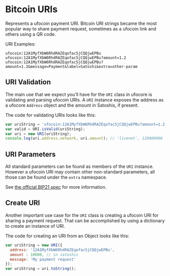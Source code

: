 # Bitcoin URIs
Represents a ufocoin payment URI. Bitcoin URI strings became the most popular way to share payment request, sometimes as a ufocoin link and others using a QR code.

URI Examples:

```
ufocoin:12A1MyfXbW6RhdRAZEqofac5jCQQjwEPBu
ufocoin:12A1MyfXbW6RhdRAZEqofac5jCQQjwEPBu?amount=1.2
ufocoin:12A1MyfXbW6RhdRAZEqofac5jCQQjwEPBu?amount=1.2&message=Payment&label=Satoshi&extra=other-param
```

## URI Validation
The main use that we expect you'll have for the `URI` class in ufocore is validating and parsing ufocoin URIs. A `URI` instance exposes the address as a ufocore `Address` object and the amount in Satoshis, if present.

The code for validating URIs looks like this:

```javascript
var uriString = 'ufocoin:12A1MyfXbW6RhdRAZEqofac5jCQQjwEPBu?amount=1.2';
var valid = URI.isValid(uriString);
var uri = new URI(uriString);
console.log(uri.address.network, uri.amount); // 'livenet', 120000000
```

## URI Parameters
All standard parameters can be found as members of the `URI` instance. However a ufocoin URI may contain other non-standard parameters, all those can be found under the `extra` namespace.

See [the official BIP21 spec](https://github.com/ufocoin/bips/blob/master/bip-0021.mediawiki) for more information.

## Create URI
Another important use case for the `URI` class is creating a ufocoin URI for sharing a payment request. That can be accomplished by using a dictionary to create an instance of URI.

The code for creating an URI from an Object looks like this:

```javascript
var uriString = new URI({
  address: '12A1MyfXbW6RhdRAZEqofac5jCQQjwEPBu',
  amount : 10000, // in satoshis
  message: 'My payment request'
});
var uriString = uri.toString();
```
